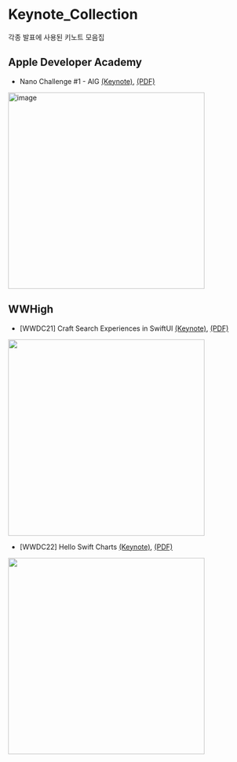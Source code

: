 # Keynote_Collection
각종 발표에 사용된 키노트 모음집

## Apple Developer Academy
- Nano Challenge #1 - AIG [(Keynote)](https://github.com/Chaeho-Min/Keynote_Collection/blob/main/NC1_%20AIG.key), [(PDF)](https://github.com/Chaeho-Min/Keynote_Collection/blob/main/NC1_AIG(PDF).pdf)
<img width="400" alt="image" src="https://user-images.githubusercontent.com/75792767/175551050-e4a81cba-7b91-4191-8e00-de74c90c28ca.png">

</br>

## WWHigh
- [WWDC21] Craft Search Experiences in SwiftUI [(Keynote)](https://github.com/Chaeho-Min/Keynote_Collection/blob/main/WWHigh_%231_Searchable.key), [(PDF)](https://github.com/Chaeho-Min/Keynote_Collection/blob/main/WWHigh_%231_Searchable(PDF).pdf)
<img width="400" src="https://user-images.githubusercontent.com/75792767/175550596-53e04c1f-d303-4005-b37a-600107a88397.png">

- [WWDC22] Hello Swift Charts [(Keynote)](https://github.com/Chaeho-Min/Keynote_Collection/blob/main/WWHigh_%232_Hello%20Swift%20Charts.key), [(PDF)](https://github.com/Chaeho-Min/Keynote_Collection/blob/main/WWHigh_%232_Hello%20Swift%20Charts(PDF).pdf)
<img width="400" src="https://user-images.githubusercontent.com/75792767/175550788-8bf0ba24-fd55-4b5e-9da1-4a1202131572.png">
